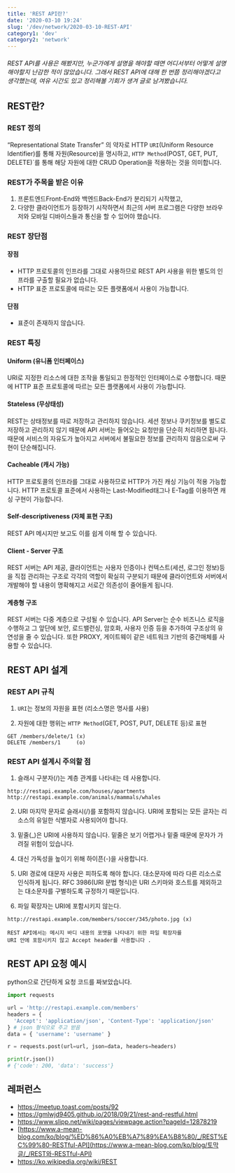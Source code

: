 ```yaml
---
title: 'REST API란?'
date: '2020-03-10 19:24'
slug: '/dev/network/2020-03-10-REST-API'
category1: 'dev'
category2: 'network'
---
```


###### REST API를 사용은 해봤지만, 누군가에게 설명을 해야할 때면 어디서부터 어떻게 설명해야할지 난감한 적이 많았습니다. 그래서 REST API에 대해 한 번쯤 정리해야겠다고 생각했는데, 여유 시간도 있고 정리해볼 기회가 생겨 글로 남겨봤습니다.

<!-- end -->

## REST란?

### REST 정의

“Representational State Transfer” 의 약자로 HTTP `URI`(Uniform Resource Identifier)를 통해 자원(Resource)을 명시하고, `HTTP Method`(POST, GET, PUT, DELETE)`를 통해 해당 자원에 대한 CRUD Operation을 적용하는 것을 의미합니다.



### REST가 주목을 받은 이유

1. 프론트엔드Front-End와 백엔드Back-End가 분리되기 시작했고,
2. 다양한 클라이언트가 등장하기 시작하면서 최근의 서버 프로그램은 다양한 브라우저와 모바일 디바이스들과 통신을 할 수 있어야  했습니다.



### REST 장단점

#### 장점

- HTTP 프로토콜의 인프라를 그대로 사용하므로 REST API 사용을 위한 별도의 인프라를 구출할 필요가 없습니다.
- HTTP 표준 프로토콜에 따르는 모든 플랫폼에서 사용이 가능합니다.

#### 단점

- 표준이 존재하지 않습니다.



### REST 특징

#### Uniform (유니폼 인터페이스)

URI로 지정한 리소스에 대한 조작을 통일되고 한정적인 인터페이스로 수행합니다. 때문에 HTTP 표준 프로토콜에 따르는 모든 플랫폼에서 사용이 가능합니다.

#### Stateless (무상태성)

REST는 상태정보를 따로 저장하고 관리하지 않습니다. 세션 정보나 쿠키정보를 별도로 저장하고 관리하지 않기 때문에 API 서버는 들어오는 요청만을 단순히 처리하면 됩니다. 때문에 서비스의 자유도가 높아지고 서버에서 불필요한 정보를 관리하지 않음으로써 구현이 단순해집니다.

#### Cacheable (캐시 가능)

HTTP 프로토콜의 인프라를 그대로 사용하므로 HTTP가 가진 캐싱 기능이 적용 가능합니다. HTTP 프로토콜 표준에서 사용하는 Last-Modified태그나 E-Tag를 이용하면 캐싱 구현이 가능합니다.

#### Self-descriptiveness (자체 표현 구조)

REST API 메시지만 보고도 이를 쉽게 이해 할 수 있습니다.

#### Client - Server 구조

REST 서버는 API 제공, 클라이언트는 사용자 인증이나 컨텍스트(세션, 로그인 정보)등을 직접 관리하는 구조로 각각의 역할이 확실히 구분되기 때문에 클라이언트와 서버에서 개발해야 할 내용이 명확해지고 서로간 의존성이 줄어들게 됩니다.

#### 계층형 구조

REST 서버는 다중 계층으로 구성될 수 있습니다. API Server는 순수 비즈니스 로직을 수행하고 그 앞단에 보안, 로드밸런싱, 암호화, 사용자 인증 등을 추가하여 구조상의 유연성을 줄 수 있습니다. 또한 PROXY, 게이트웨이 같은 네트워크 기반의 중간매체를 사용할 수 있습니다.





## REST API 설계

### REST API 규칙

1. `URI`는 정보의 자원을 표현 (리소스명은 명사를 사용)

2. 자원에 대한 행위는 `HTTP Method`(GET, POST, PUT, DELETE 등)로 표현

```
GET /members/delete/1 (x)
DELETE /members/1     (o)
```



### REST API 설계시 주의할 점

1. 슬래시 구분자(/)는 계층 관계를 나타내는 데 사용합니다.

```
http://restapi.example.com/houses/apartments
http://restapi.example.com/animals/mammals/whales
```

2. URI 마지막 문자로 슬래시(/)를 포함하지 않습니다. URI에 포함되는 모든 글자는 리소스의 유일한 식별자로 사용되어야 합니다.
3. 밑줄(_)은 URI에 사용하지 않습니다. 밑줄은 보기 어렵거나 밑줄 때문에 문자가 가려질 위험이 있습니다.
4. 대신 가독성을 높이기 위해 하이픈(-)을 사용합니다.

5. URI 경로에 대문자 사용은 피하도록 해야 합니다. 대소문자에 따라 다른 리소스로 인식하게 됩니다. RFC 3986(URI 문법 형식)은 URI 스키마와 호스트를 제외하고는 대소문자를 구별하도록 규정하기 때문입니다.

6. 파일 확장자는 URI에 포함시키지 않는다.

```
http://restapi.example.com/members/soccer/345/photo.jpg (x)

REST API에서는 메시지 바디 내용의 포맷을 나타내기 위한 파일 확장자를 
URI 안에 포함시키지 않고 Accept header를 사용합니다 .
```





## REST API 요청 예시

python으로 간단하게 요청 코드를 짜보았습니다. 

```python
import requests

url = 'http://restapi.example.com/members'
headers = { 
  'Accept': 'application/json', 'Content-Type': 'application/json' 
} # json 형식으로 주고 받음
data = { 'username': 'username' }

r = requests.post(url=url, json=data, headers=headers)

print(r.json()) 
# {'code': 200, 'data': 'success'}
```





## 레퍼런스

- https://meetup.toast.com/posts/92
- https://gmlwjd9405.github.io/2018/09/21/rest-and-restful.html
- https://www.slipp.net/wiki/pages/viewpage.action?pageId=12878219
- [https://www.a-mean-blog.com/ko/blog/%ED%86%A0%EB%A7%89%EA%B8%80/_/REST%EC%99%80-RESTful-API](https://www.a-mean-blog.com/ko/blog/토막글/_/REST와-RESTful-API)
- https://ko.wikipedia.org/wiki/REST